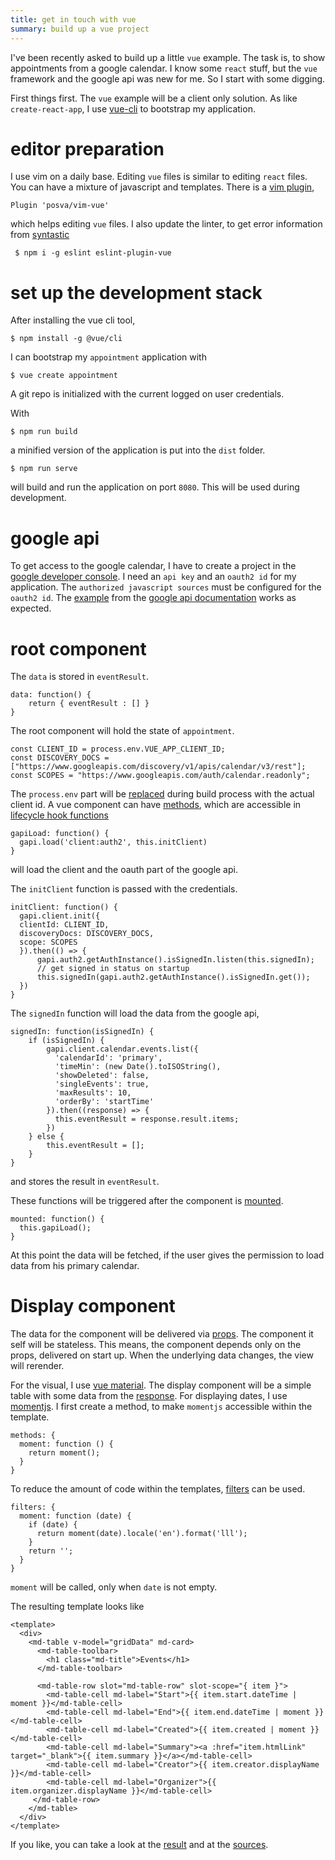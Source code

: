 ```yaml
---
title: get in touch with vue
summary: build up a vue project
---
```


I've been recently asked to build up a little `vue` example. 
The task is, to show appointments from a google calendar.
I know some `react` stuff, but the `vue` framework and the google api was new for me.
So I start with some digging.

First things first.
The `vue` example will be a client only solution.
As like `create-react-app`, I use [vue-cli][vuecli] to bootstrap my application.

<!--more-->

# editor preparation

I use vim on a daily base.
Editing `vue` files is similar to editing `react` files.
You can have a mixture of javascript and templates.
There is a [vim plugin][vimvue], 

    Plugin 'posva/vim-vue'

which helps editing `vue` files.
I also update the linter, to get error information from [syntastic][syntastic]

     $ npm i -g eslint eslint-plugin-vue

# set up the development stack

After installing the vue cli tool,

    $ npm install -g @vue/cli

I can bootstrap my `appointment` application with 

    $ vue create appointment

A git repo is initialized with the current logged on user credentials.

With

    $ npm run build

a minified version of the application is put into the `dist` folder.

    $ npm run serve 
    
will build and run the application on port `8080`.
This will be used during development.

# google api

To get access to the google calendar, I have to create a project in the [google developer console][developerconsole].
I need an `api key` and an `oauth2 id` for my application.
The `authorized javascript sources` must be configured for the `oauth2 id`.
The [example][example] from the [google api documentation][googleapidocumentation] works as expected.

# root component

The `data` is stored in `eventResult`.

    data: function() {
        return { eventResult : [] } 
    }

The root component will hold the state of `appointment`.

    const CLIENT_ID = process.env.VUE_APP_CLIENT_ID; 
    const DISCOVERY_DOCS = ["https://www.googleapis.com/discovery/v1/apis/calendar/v3/rest"];
    const SCOPES = "https://www.googleapis.com/auth/calendar.readonly";

The `process.env` part will be [replaced][environment] during build process with the actual client id.
A vue component can have [methods][methods], which are accessible in [lifecycle hook functions][hook]

    gapiLoad: function() {
      gapi.load('client:auth2', this.initClient)
    }

will load the client and the oauth part of the google api.

The `initClient` function is passed with the credentials.

    initClient: function() {
      gapi.client.init({
      clientId: CLIENT_ID,
      discoveryDocs: DISCOVERY_DOCS,
      scope: SCOPES
      }).then(() => { 
          gapi.auth2.getAuthInstance().isSignedIn.listen(this.signedIn);
          // get signed in status on startup
          this.signedIn(gapi.auth2.getAuthInstance().isSignedIn.get());
      })
    }

The `signedIn` function will load the data from the google api,

    signedIn: function(isSignedIn) {
        if (isSignedIn) {
            gapi.client.calendar.events.list({
              'calendarId': 'primary',
              'timeMin': (new Date().toISOString(),
              'showDeleted': false,
              'singleEvents': true,
              'maxResults': 10,
              'orderBy': 'startTime'
            }).then((response) => {
              this.eventResult = response.result.items;
            })  
        } else {
            this.eventResult = []; 
        }
    } 

and stores the result in `eventResult`.

These functions will be triggered after the component is [mounted][mount].

    mounted: function() {
      this.gapiLoad();
    }

At this point the data will be fetched, if the user gives the permission to load data from his primary calendar.

# Display component

The data for the component will be delivered via [props][props].
The component it self will be stateless.
This means, the component depends only on the props, delivered on start up.
When the underlying data changes, the view will rerender.

For the visual, I use [vue material][vuematerial].
The display component will be a simple table with some data from the [response][eventlistresponse].
For displaying dates, I use [momentjs][momentjs].
I first create a method, to make `momentjs` accessible within the template.


    methods: {
      moment: function () {
        return moment();
      }
    }

To reduce the amount of code within the templates, [filters][filters] can be used.

    filters: {
      moment: function (date) {
        if (date) {
          return moment(date).locale('en').format('lll');
        }
        return '';
      }
    }

`moment` will be called, only when `date` is not empty.

The resulting template looks like

    <template>
      <div>
        <md-table v-model="gridData" md-card>
          <md-table-toolbar>
            <h1 class="md-title">Events</h1>
          </md-table-toolbar>
    
          <md-table-row slot="md-table-row" slot-scope="{ item }">
            <md-table-cell md-label="Start">{{ item.start.dateTime | moment }}</md-table-cell>
            <md-table-cell md-label="End">{{ item.end.dateTime | moment }}</md-table-cell>
            <md-table-cell md-label="Created">{{ item.created | moment }}</md-table-cell>
            <md-table-cell md-label="Summary"><a :href="item.htmlLink" target="_blank">{{ item.summary }}</a></md-table-cell>
            <md-table-cell md-label="Creator">{{ item.creator.displayName }}</md-table-cell>
            <md-table-cell md-label="Organizer">{{ item.organizer.displayName }}</md-table-cell>
         </md-table-row>
        </md-table>
      </div>
    </template>

If you like, you can take a look at the [result][result] and at the [sources][appointmentsources].

[vuecli]: https://github.com/vuejs/vue-cli
[syntastic]: https://github.com/vim-syntastic/syntastic
[vimvue]: https://github.com/posva/vim-vue
[developerconsole]: https://console.developers.google.com
[example]: https://developers.google.com/google-apps/calendar/quickstart/js
[googleapidocumentation]: https://developers.google.com/google-apps/calendar
[environment]: https://github.com/vuejs/vue-cli/blob/dev/docs/env.md
[hook]: https://vuejs.org/v2/guide/instance.html#Instance-Lifecycle-Hooks
[methods]: https://vuejs.org/v2/guide/events.html#Method-Event-Handlers
[mount]: https://vuejs.org/v2/api/#mounted
[eventlistresponse]: https://developers.google.com/google-apps/calendar/v3/reference/events/list
[momentjs]: https://momentjs.com
[filters]: https://vuejs.org/v2/guide/filters.html#ad
[vuematerial]: https://vuematerial.io
[props]: https://vuejs.org/v2/guide/components.html#Props
[result]: /example/vue/index.html
[appointmentsources]: https://github.com/enter-haken/appointment
